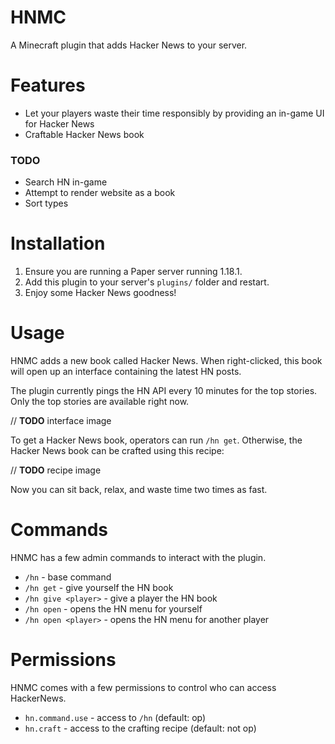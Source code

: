 # HNMC

A Minecraft plugin that adds Hacker News to your server.

# Features

- Let your players waste their time responsibly by providing an in-game UI for Hacker News
- Craftable Hacker News book

### TODO

- Search HN in-game
- Attempt to render website as a book
- Sort types

# Installation

1. Ensure you are running a Paper server running 1.18.1.
2. Add this plugin to your server's `plugins/` folder and restart.
3. Enjoy some Hacker News goodness!

# Usage

HNMC adds a new book called Hacker News. When right-clicked, this book will open up an interface containing the latest
HN posts.

The plugin currently pings the HN API every 10 minutes for the top stories. Only the top stories are available right now.

// **TODO** interface image

To get a Hacker News book, operators can run `/hn get`. Otherwise, the Hacker News book can be crafted using this
recipe:

// **TODO** recipe image

Now you can sit back, relax, and waste time two times as fast.

# Commands

HNMC has a few admin commands to interact with the plugin.

- `/hn` - base command
- `/hn get` - give yourself the HN book
- `/hn give <player>` - give a player the HN book
- `/hn open` - opens the HN menu for yourself
- `/hn open <player>` - opens the HN menu for another player

# Permissions

HNMC comes with a few permissions to control who can access HackerNews.

- `hn.command.use` - access to `/hn` (default: op)
- `hn.craft` - access to the crafting recipe (default: not op)
